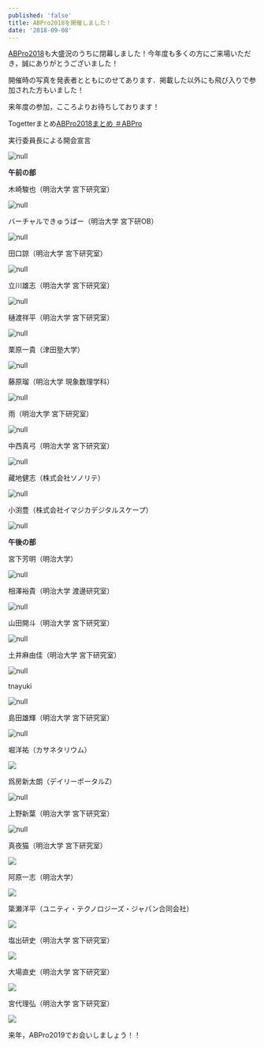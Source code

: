 ```yaml
---
published: 'false'
title: ABPro2018を開催しました！
date: '2018-09-08'
---
```

[ABPro2018](https://abpro.jp/2018/)も大盛況のうちに閉幕しました！今年度も多くの方にご来場いただき，誠にありがとうございました！

開催時の写真を発表者とともにのせてあります．掲載した以外にも飛び入りで参加された方もいました！

来年度の参加，こころよりお待ちしております！

Togetterまとめ[ABPro2018まとめ ＃ABPro](https://togetter.com/li/1264733)

実行委員長による開会宣言

![null](https://lh3.googleusercontent.com/-4EsuTgVT1Ps/W6CZrvJ-dPI/AAAAAAAADrc/6uwvtnIhhyM2-T-3MjWfvvztkFfkrYY_QCLcBGAs/1.jpg)

**午前の部**

木崎駿也（明治大学 宮下研究室）

![null](https://lh3.googleusercontent.com/-rwLC_X1REL4/W6Caq-EDC6I/AAAAAAAADro/-9j1F9_p9-0qkMSLQW7VKOrDGoM6Yyc0QCLcBGAs/2.png)

バーチャルできゅうばー（明治大学 宮下研OB）

![null](https://lh3.googleusercontent.com/-_wE0dJ-UNa4/W6CbLn_2c3I/AAAAAAAADr4/lZVbxHnXq1kU-_jLMDC3thb4AeORVt3QACLcBGAs/3.png)

田口諒（明治大学 宮下研究室）

![null](https://lh3.googleusercontent.com/-K4cmlpaWDT8/W6Cbi5wXh4I/AAAAAAAADsE/_gj9MhitYG4FdsRFuvN3w4Ipvgtb0sfFwCLcBGAs/4.png)

立川雄志（明治大学 宮下研究室）

![null](https://lh3.googleusercontent.com/-srVaD_qL9u0/W6CbzNzrknI/AAAAAAAADsQ/zFG0UabtgXgd-Ebg2AegWEMoo7bzt84FgCLcBGAs/5.png)

樋渡祥平（明治大学 宮下研究室）

![null](https://lh3.googleusercontent.com/-DPjxNCCjna0/W6CcHR3nW0I/AAAAAAAADsg/HMQcYW_3GTk6zM8NAoan-p4k-vkrzKQqQCLcBGAs/6.png)

栗原一貴（津田塾大学）

![null](https://lh3.googleusercontent.com/-SY6s7h0dQmg/W6CcX4aoHBI/AAAAAAAADsw/CVpZUM_nZjQo96Ck25mGBs7qj-9RweZBgCLcBGAs/7.png)

藤原瑠（明治大学 現象数理学科）

![null](https://lh3.googleusercontent.com/-GSGwWA2waz8/W6CcqGZS57I/AAAAAAAADs8/oCDMAleTbL8fId03M7O19HBuw3WXZlA7wCLcBGAs/8.png)

雨（明治大学 宮下研究室）

![null](https://lh3.googleusercontent.com/-w_zqeksU1Ec/W6Cc6ZkyFLI/AAAAAAAADtI/cdlf8QTsnVU8R_qYZsqkGwiG0RqOedMewCLcBGAs/9.png)

中西真弓（明治大学 宮下研究室）

![null](https://lh3.googleusercontent.com/-NNZQ68ziWLU/W6Cd5vjzMmI/AAAAAAAADto/Iv_PhE_rAHcoIm9NxaEoq06DMPQU92y0ACLcBGAs/10.png)

藏地健志（株式会社ソノリテ）

![null](https://lh3.googleusercontent.com/-1EVGb46Y7V8/W6CeaLFvHZI/AAAAAAAADt4/sMYTKPY1GWMnSxqSBYKgWeQP3LHEUIfEwCLcBGAs/11.png)

小渕豊（株式会社イマジカデジタルスケープ）

![null](https://lh3.googleusercontent.com/-4m54t7YpN-4/W6CezRsgbVI/AAAAAAAADuE/kKvwOitRfgo9gbjHLvWQwhuUi0KayipYQCLcBGAs/12.png)

**午後の部**

宮下芳明（明治大学）

![null](https://lh3.googleusercontent.com/-BV5zQwWbLLY/W6ChS8RcpRI/AAAAAAAADu4/7ridP-onTGYf-go0KfRifhAuwYLwk8xzwCLcBGAs/19.png)

相澤裕貴（明治大学 渡邊研究室）

![null](https://lh3.googleusercontent.com/-IVc8IoN6hxc/W6Ch3NJKZjI/AAAAAAAADvI/qc_3Q_cfilopn42N4MvhFqOsTRZngI60wCLcBGAs/20.png)

山田開斗（明治大学 宮下研究室）

![null](https://lh3.googleusercontent.com/-N4cGYdwL5wA/W6CjXtDLIfI/AAAAAAAADvc/Z_rrsOL07OosMITPimzvtSOqCet_x3eoACLcBGAs/21.png)

土井麻由佳（明治大学 宮下研究室）

![null](https://lh3.googleusercontent.com/-vfyQ17mqW8I/W6CjpU-mkwI/AAAAAAAADvo/q5cP4b8f14M7ca61cUNg6hDKixGSojZlwCLcBGAs/22.png)

tnayuki

![null](https://lh3.googleusercontent.com/-3NgwllPRFvw/W6CjzE_DnoI/AAAAAAAADvw/EMDZ1rSDvHINnfF3UxzZL7EmrGDECYZ6wCLcBGAs/23.png)

島田雄輝（明治大学 宮下研究室）

![null](https://lh3.googleusercontent.com/-aYgyAtBPpwI/W6CkFhhXTwI/AAAAAAAADwA/JcnHxTjpTxc58ZnsbjHj1n8qNvmE3g6UACLcBGAs/24.png)

堀洋祐（カサネタリウム）

![](https://lh3.googleusercontent.com/-8KR-tyyS25E/W6CoxWEeZYI/AAAAAAAADyw/ikba4KFi2qAtogVt0NNpoTkKrR7Z87EuwCLcBGAs/25.png)

爲房新太朗（デイリーポータルZ）

![null](https://lh3.googleusercontent.com/-JzQg34LyphI/W6CklG3_ACI/AAAAAAAADwM/C6CptRVLqLIf7ZOgN1o27uwmjUoMy2l2gCLcBGAs/26.png)

上野新葉（明治大学 宮下研究室）

![null](https://lh3.googleusercontent.com/-KUPUzGUF8hM/W6Ck_XTkTKI/AAAAAAAADwo/Mjr112b1Da8ndF69ZankkmawMZbVkCmugCLcBGAs/27.png)

真夜猫（明治大学 宮下研究室）

![](https://lh3.googleusercontent.com/-5q9t2sMZfDc/W6CmfJStruI/AAAAAAAADw8/Fo-0VarMjeAgfZPbMhthNHLPK3OPwgNDgCLcBGAs/28.png)

阿原一志（明治大学）

![](https://lh3.googleusercontent.com/-zQYoxAcp1YQ/W6Cm1tzuMWI/AAAAAAAADxI/APKz4a5qHqAcAtQeOEwor3e5S5Ln3fefQCLcBGAs/29.png)

簗瀬洋平（ユニティ・テクノロジーズ・ジャパン合同会社）

![](https://lh3.googleusercontent.com/-AKJ2mnseAdA/W6CnLgPyGWI/AAAAAAAADxU/obQPVONfc2g3ABWn3_eMUtPlWzyoQkhLQCLcBGAs/30.png)

塩出研史（明治大学 宮下研究室）

![](https://lh3.googleusercontent.com/-vYzpknsQVao/W6CnlZgdyGI/AAAAAAAADxs/GjGIja7V738HVsdcaUkLEX_nlHrkuLdEQCLcBGAs/31.png)

大場直史（明治大学 宮下研究室）

![](https://lh3.googleusercontent.com/-Wz3hbrS-CBM/W6Cn129DW6I/AAAAAAAADx4/fTzX7KguENg9RhosOxmgq-1cE-X8BZGhgCLcBGAs/32.png)

宮代理弘（明治大学 宮下研究室）

![](https://lh3.googleusercontent.com/-97QH-Hr6PNo/W6CofYuAtcI/AAAAAAAADyc/Pp-Rm2UuA3w6-lkhbe41cGy4RLFYbK6yACLcBGAs/33.png)

来年，ABPro2019でお会いしましょう！！
